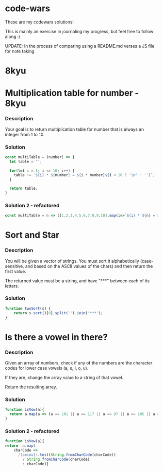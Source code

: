 # code-wars

These are my codewars solutions!

This is mainly an exercise in journaling my progress, but feel free to follow along :)

UPDATE: In the process of comparing using a README.md verses a JS file for note taking

# 8kyu 

# Multiplication table for number - 8kyu

### Description

Your goal is to return multiplication table for number that is always an integer from 1 to 10.

### Solution
```jsx
const multiTable = (number) => {
  let table = '';
  
  for(let i = 1; i <= 10; i++) {
    table += `${i} * ${number} = ${i * number}${i < 10 ? '\n' : ''}`; 
  }

  return table;
}
```

### Solution 2 - refactored
```jsx
const multiTable = n => ([1,2,3,4,5,6,7,8,9,10].map(i=>`${i} * ${n} = ${i*n}`)).join('\n')
```

# Sort and Star

### Description
You will be given a vector of strings. You must sort it alphabetically (case-sensitive, and based on the ASCII values of the chars) and then return the first value.

The returned value must be a string, and have "***" between each of its letters.

### Solution

```jsx
function twoSort(s) {
    return s.sort()[0].split('').join('***');
}
```

# Is there a vowel in there?

### Description
Given an array of numbers, check if any of the numbers are the character codes for lower case vowels (a, e, i, o, u).

If they are, change the array value to a string of that vowel.

Return the resulting array.

### Solution

```jsx
function isVow(a){
  return a.map(a => (a == 101 || a == 117 || a == 97 || a == 105 || a == 111) ? String.fromCharCode(a) : a);
}
```

### Solution 2 - refactored
```jsx
function isVow(a){
return  a.map(
    charCode =>
      /[aeiou]/.test(String.fromCharCode(charCode))
        ? String.fromCharCode(charCode)
        : charCode)}
```